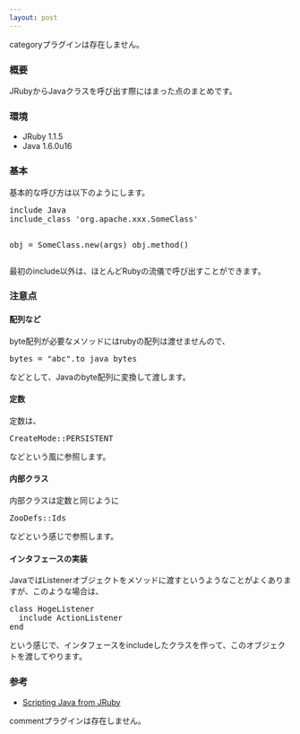 ```yaml
---
layout: post
---
```

<p><span class="error">categoryプラグインは存在しません。</span></p>
<h3>概要</h3>
<p>JRubyからJavaクラスを呼び出す際にはまった点のまとめです。</p>
<h3>環境</h3>
<ul>
<li>JRuby 1.1.5</li>
<li>Java 1.6.0u16</li>
</ul>
<h3>基本</h3>
<p>基本的な呼び方は以下のようにします。</p>
<pre>include Java
include_class 'org.apache.xxx.SomeClass'

obj = SomeClass.new(args)
obj.method()
</pre>
<p>最初のinclude以外は、ほとんどRubyの流儀で呼び出すことができます。</p>
<h3>注意点</h3>
<h4>配列など</h4>
<p>byte配列が必要なメソッドにはrubyの配列は渡せませんので、</p>
<pre>bytes = &quot;abc&quot;.to_java_bytes
</pre>
<p>などとして、Javaのbyte配列に変換して渡します。</p>
<h4>定数</h4>
<p>定数は、</p>
<pre>CreateMode::PERSISTENT
</pre>
<p>などという風に参照します。</p>
<h4>内部クラス</h4>
<p>内部クラスは定数と同じように</p>
<pre>ZooDefs::Ids
</pre>
<p>などという感じで参照します。</p>
<h4>インタフェースの実装</h4>
<p>JavaではListenerオブジェクトをメソッドに渡すというようなことがよくありますが、このような場合は、</p>
<pre>class HogeListener
  include ActionListener
end
</pre>
<p>という感じで、インタフェースをincludeしたクラスを作って、このオブジェクトを渡してやります。</p>
<h3>参考</h3>
<ul>
<li><a href="http://kenai.com/projects/jruby/pages/CallingJavaFromJRuby">Scripting Java from JRuby</a></li>
</ul>
<p><span class="error">commentプラグインは存在しません。</span> </p>
